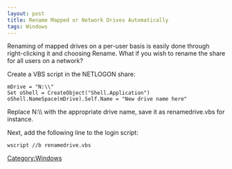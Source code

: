 ```yaml
---
layout: post 
title: Rename Mapped or Network Drives Automatically
tags: Windows
---
```


Renaming of mapped drives on a per-user basis is easily done through
right-clicking it and choosing Rename. What if you wish to rename the
share for all users on a network?

Create a VBS script in the NETLOGON share:

    mDrive = "N:\\"
    Set oShell = CreateObject("Shell.Application")
    oShell.NameSpace(mDrive).Self.Name = "New drive name here"

Replace N:\\\\ with the appropriate drive name, save it as
renamedrive.vbs for instance.

Next, add the following line to the login script:

    wscript //b renamedrive.vbs

[Category:Windows](Category:Windows "wikilink")
